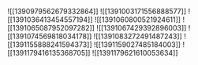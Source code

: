 ![[1390979562679332864]]
![[1391003171556888577]]
![[1391036413454557194]]
![[1391060800521924611]]
![[1391065087952097282]]
![[1391067429392896003]]
![[1391074569818034178]]
![[1391083272491487243]]
![[1391155888241594373]]
![[1391159027485184003]]
![[1391179416135368705]]
![[1391179621610053634]]
